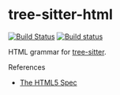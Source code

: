 tree-sitter-html
================

[![Build Status](https://travis-ci.org/tree-sitter/tree-sitter-html.svg?branch=master)](https://travis-ci.org/tree-sitter/tree-sitter-html)
[![Build status](https://ci.appveyor.com/api/projects/status/bv1i8f3yi2aoyonx/branch/master?svg=true)](https://ci.appveyor.com/project/maxbrunsfeld/tree-sitter-html/branch/master)

HTML grammar for [tree-sitter][].

[tree-sitter]: https://github.com/tree-sitter/tree-sitter

References

* [The HTML5 Spec](https://www.w3.org/TR/html5/syntax.html)
